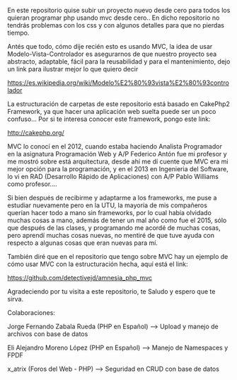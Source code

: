 En este repositorio quise subir un proyecto nuevo desde cero para todos los quieran programar php 
usando mvc desde cero..
En dicho repositorio no tendrás problemas con los css y con algunos detalles para que no 
pierdas tiempo.

Antés que todo, cómo dije recién esto es usando MVC, la idea de usar Modelo-Vista-Controlador es 
asegurarnos de que nuestro proyecto sea abstracto, adaptable, fácil para la reusabilidad y para
el mantenimiento, dejo un link para ilustrar mejor lo que quiero decir

https://es.wikipedia.org/wiki/Modelo%E2%80%93vista%E2%80%93controlador

La estructuración de carpetas de este repositorio está basado en CakePhp2 Framework, ya que hacer
una aplicación web suelta puede ser un poco confuso...
Por si te interesa conocer este framework, pongo este link:

http://cakephp.org/

MVC lo conocí en el 2012, cuando estaba haciendo Analista Programador en la asignatura
Programación Web y A/P Federico Antón fue mi profesor y me mostró sobre está arquitectura,
desde ahí me dí cuente que MVC era mi mejor opción para la programación, y en el 2013 en 
Ingenieria del Software, lo vi en RAD (Desarrollo Rápido de Aplicaciones) con
A/P Pablo Williams como profesor....

Si bien después de recibirme y adaptarme a los frameworks, me puse a estudiar nuevamente
pero en la UTU, la mayoría de mis compañeros querían hacer todo a mano sin frameworks,
por lo cual había olvidado muchas cosas a mano, además de tener un mal año como fue el
2015, sólo que después de las clases, y programando me acordé de muchas cosas, pero 
aprendí muchas cosas nuevas, no mentiré de que tuve ayuda con respecto a algunas cosas
que eran nuevas para mí.

También diré que en el repositorio que tengo sobre MVC hay un ejemplo de cómo usar MVC
con la estructuración hecha, aquí está el link:

https://github.com/detectivejd/amnesia_php_mvc

Agradeciendo por tu visita a este repositorio, te Saludo y espero que te sirva.

Colaboraciones:

Jorge Fernando Zabala Rueda (PHP en Español) --> Upload y manejo de archivos con base de datos

Eli Alejandro Moreno López (PHP en Español) --> Manejo de Namespaces y FPDF

x_atrix (Foros del Web - PHP) --> Seguridad en CRUD con base de datos
